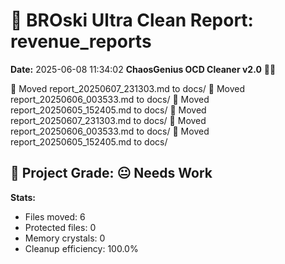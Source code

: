 # 🧹 BROski Ultra Clean Report: revenue_reports
**Date:** 2025-06-08 11:34:02
**ChaosGenius OCD Cleaner v2.0** 🧠💜

📁 Moved report_20250607_231303.md to docs/
📁 Moved report_20250606_003533.md to docs/
📁 Moved report_20250605_152405.md to docs/
📁 Moved report_20250607_231303.md to docs/
📁 Moved report_20250606_003533.md to docs/
📁 Moved report_20250605_152405.md to docs/

## 🧠 Project Grade: 😐 Needs Work
**Stats:**
- Files moved: 6
- Protected files: 0
- Memory crystals: 0
- Cleanup efficiency: 100.0%